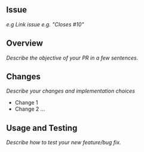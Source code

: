## Issue 
 
 _e.g Link issue e.g.  "Closes #10"_ 

## Overview

_Describe the objective of your PR in a few sentences._

## Changes

_Describe your changes and implementation choices_

- Change 1
- Change 2
...
## Usage and Testing

_Describe how to test your new feature/bug fix._ 
